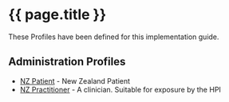 # {{ page.title }}

These Profiles have been defined for this implementation guide.

## Administration Profiles
* [NZ Patient](StructureDefinition-nzpatient.html) - New Zealand Patient
* [NZ Practitioner](StructureDefinition-nzpractitioner.html) - A clinician. Suitable for exposure by the HPI



